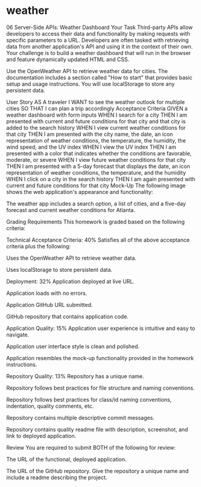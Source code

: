 # weather
06 Server-Side APIs: Weather Dashboard
Your Task
Third-party APIs allow developers to access their data and functionality by making requests with specific parameters to a URL. Developers are often tasked with retrieving data from another application's API and using it in the context of their own. Your challenge is to build a weather dashboard that will run in the browser and feature dynamically updated HTML and CSS.

Use the OpenWeather API to retrieve weather data for cities. The documentation includes a section called "How to start" that provides basic setup and usage instructions. You will use localStorage to store any persistent data.

User Story
AS A traveler
I WANT to see the weather outlook for multiple cities
SO THAT I can plan a trip accordingly
Acceptance Criteria
GIVEN a weather dashboard with form inputs
WHEN I search for a city
THEN I am presented with current and future conditions for that city and that city is added to the search history
WHEN I view current weather conditions for that city
THEN I am presented with the city name, the date, an icon representation of weather conditions, the temperature, the humidity, the wind speed, and the UV index
WHEN I view the UV index
THEN I am presented with a color that indicates whether the conditions are favorable, moderate, or severe
WHEN I view future weather conditions for that city
THEN I am presented with a 5-day forecast that displays the date, an icon representation of weather conditions, the temperature, and the humidity
WHEN I click on a city in the search history
THEN I am again presented with current and future conditions for that city
Mock-Up
The following image shows the web application's appearance and functionality:

The weather app includes a search option, a list of cities, and a five-day forecast and current weather conditions for Atlanta.

Grading Requirements
This homework is graded based on the following criteria:

Technical Acceptance Criteria: 40%
Satisfies all of the above acceptance criteria plus the following:

Uses the OpenWeather API to retrieve weather data.

Uses localStorage to store persistent data.

Deployment: 32%
Application deployed at live URL.

Application loads with no errors.

Application GitHub URL submitted.

GitHub repository that contains application code.

Application Quality: 15%
Application user experience is intuitive and easy to navigate.

Application user interface style is clean and polished.

Application resembles the mock-up functionality provided in the homework instructions.

Repository Quality: 13%
Repository has a unique name.

Repository follows best practices for file structure and naming conventions.

Repository follows best practices for class/id naming conventions, indentation, quality comments, etc.

Repository contains multiple descriptive commit messages.

Repository contains quality readme file with description, screenshot, and link to deployed application.

Review
You are required to submit BOTH of the following for review:

The URL of the functional, deployed application.

The URL of the GitHub repository. Give the repository a unique name and include a readme describing the project.